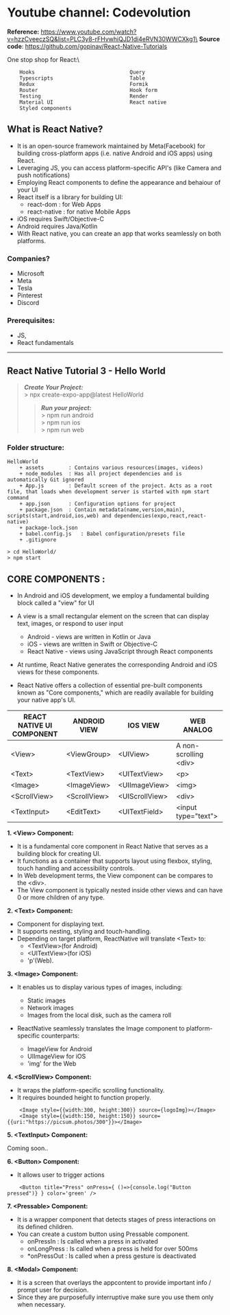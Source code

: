# Youtube channel: Codevolution

**Reference:** https://www.youtube.com/watch?v=hzzCveeczSQ&list=PLC3y8-rFHvwhiQJD1di4eRVN30WWCXkg1\
**Source code**: https://github.com/gopinav/React-Native-Tutorials


One stop shop for React:\
```	Fundamental & Advanced topics		Storybook
	Hooks								Query
	Typescripts							Table
	Redux								Formik
	Router								Hook form
	Testing								Render
	Material UI							React native
	Styled components
```	
## What is React Native?
* It is an open-source framework maintained by Meta(Facebook) for building cross-platform apps (i.e. native Android and iOS apps) using React.
* Leveraging JS, you can access platform-specific API's (like Camera and push notifications) 
* Employing React components to define the appearance and behaiour of your UI
* React itself is a library for building UI:
	* react-dom 	: for Web Apps
	* react-native	: for native Mobile Apps	
* iOS requires Swift/Objective-C
* Android requires Java/Kotlin
* With React native, you can create an app that works seamlessly on both platforms.
	
### Companies?
* Microsoft
* Meta
* Tesla
* Pinterest
* Discord

### Prerequisites:
* JS, 
* React fundamentals
	

-------------------------------------------	
## React Native Tutorial 3 - Hello World

> **_Create Your Project:_**\
> \> npx create-expo-app@latest HelloWorld
>
>>	**_Run your project:_** \
>>	\> npm run android\
>>	\> npm run ios\
>>	\> npm run web
	
### Folder structure:
```	
HelloWorld
	+ assets		: Contains various resources(images, videos)
	+ node_modules	: Has all project dependencies and is automatically Git ignored
	+ App.js		: Default screen of the project. Acts as a root file, that loads when development server is started with npm start command
	+ app.json		: Configuration options for project
	+ package.json	: Contain metadata(name,version,main), scripts(start,android,ios,web) and dependencies(expo,react,react-native)
	+ package-lock.json
	+ babel.config.js	: Babel configuration/presets file
	+ .gitignore
```	
```
> cd HelloWorld/
> npm start
```
	
## CORE COMPONENTS :
* In Android and iOS development, we employ a fundamental building block called a "view" for UI
* A view is a small rectangular element on the screen that can display text, images, or respond to user input
	* Android - views are written in Kotlin or Java
	* iOS - views are written in Swift or Objective-C
	* React Native - views using JavaScript through React components
* At runtime, React Native generates the corresponding Android and iOS views for these components.

* React Native offers a collection of essential pre-built components known as "Core components," which are readily available for building your native app's UI.

| REACT NATIVE UI COMPONENT	| ANDROID VIEW	| IOS VIEW	| WEB ANALOG |
| --- | --- | --- | --- |
| \<View>		| \<ViewGroup> | \<UIView>		| A non-scrolling \<div> |
| \<Text>		| \<TextView>  | \<UITextView>	| \<p> |
| \<Image>		| \<ImageView> | \<UIImageView>	| \<img> |
| \<ScrollView> | \<ScrollView>| \<UIScrollView>| \<div> |
| \<TextInput>	| \<EditText>  | \<UITextField>	| \<input type="text"> |

**1. \<View> Component:**	
* It is a fundamental core component in React Native that serves as a building block for creating UI.
* It functions as a container that supports layout using flexbox, styling, touch handling and accessibility controls.
* In Web development terms, the View component can be compares to the \<div>.
* The View component is typically nested inside other views and can have 0 or more children of any type.

**2. \<Text> Component:**
* Component for displaying text.
* It supports nesting, styling and touch-handling.
* Depending on target platform, ReactNative will translate \<Text> to:
	* \<TextView>(for Android) 
	* \<UITextView>(for iOS) 
	* 'p'(Web).
	
**3. \<Image> Component:**
* It enables us to display various types of images, including:
	* Static images
	* Network images
	* Images from the local disk, such as the camera roll
	
* ReactNative seamlessly translates the Image component to platform-specific counterparts:
	* ImageView for Android
	* UIImageView for iOS
	* 'img' for the Web
	
**4. \<ScrollView> Component:**
* It wraps the platform-specific scrolling functionality.
* It requires bounded height to function properly.
```
	<Image style={{width:300, height:300}} source={logoImg}></Image>
	<Image style={{width:150, height:150}} source={{uri:"https://picsum.photos/300"}}></Image>
```

**5. \<TextInput> Component:** 

Coming soon.. 

**6. \<Button> Component:**
* It allows user to trigger actions
```
	<Button title="Press" onPress={ ()=>{console.log("Button pressed")} } color='green' />
```

**7. \<Pressable> Component:**
* It is a wrapper component that detects stages of press interactions on its defined children.
* You can create a custom button using Pressable component.
	* onPressIn		: Is called when a press in activated
    * onLongPress	: Is called when a press is held for over 500ms
    * *onPressOut	: Is called when a press gesture is deactivated

**8. \<Modal> Component:**
* It is a screen that overlays the appcontent to provide important info / prompt user for decision.
* Since they are purposefully interruptive make sure you use them only when necessary.





